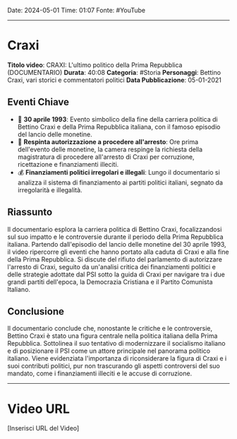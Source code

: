 Date: 2024-05-01
Time: 01:07
Fonte: #YouTube 

---
# Craxi
**Titolo video**: CRAXI: L'ultimo politico della Prima Repubblica (DOCUMENTARIO)
**Durata**: 40:08
**Categoria**: #Storia
**Personaggi**: Bettino Craxi, vari storici e commentatori politici
**Data Pubblicazione**: 05-01-2021

## Eventi Chiave
- 📅 **30 aprile 1993**: Evento simbolico della fine della carriera politica di Bettino Craxi e della Prima Repubblica italiana, con il famoso episodio del lancio delle monetine.
- 📜 **Respinta autorizzazione a procedere all'arresto**: Ore prima dell'evento delle monetine, la camera respinge la richiesta della magistratura di procedere all'arresto di Craxi per corruzione, ricettazione e finanziamenti illeciti.
- 💰 **Finanziamenti politici irregolari e illegali**: Lungo il documentario si analizza il sistema di finanziamento ai partiti politici italiani, segnato da irregolarità e illegalità.

## Riassunto
Il documentario esplora la carriera politica di Bettino Craxi, focalizzandosi sul suo impatto e le controversie durante il periodo della Prima Repubblica italiana. Partendo dall'episodio del lancio delle monetine del 30 aprile 1993, il video ripercorre gli eventi che hanno portato alla caduta di Craxi e alla fine della Prima Repubblica. Si discute del rifiuto del parlamento di autorizzare l'arresto di Craxi, seguito da un'analisi critica dei finanziamenti politici e delle strategie adottate dal PSI sotto la guida di Craxi per navigare tra i due grandi partiti dell'epoca, la Democrazia Cristiana e il Partito Comunista Italiano.

## Conclusione
Il documentario conclude che, nonostante le critiche e le controversie, Bettino Craxi è stato una figura centrale nella politica italiana della Prima Repubblica. Sottolinea il suo tentativo di modernizzare il socialismo italiano e di posizionare il PSI come un attore principale nel panorama politico italiano. Viene evidenziata l'importanza di riconsiderare la figura di Craxi e i suoi contributi politici, pur non trascurando gli aspetti controversi del suo mandato, come i finanziamenti illeciti e le accuse di corruzione.

---
# Video URL
[Inserisci URL del Video]

